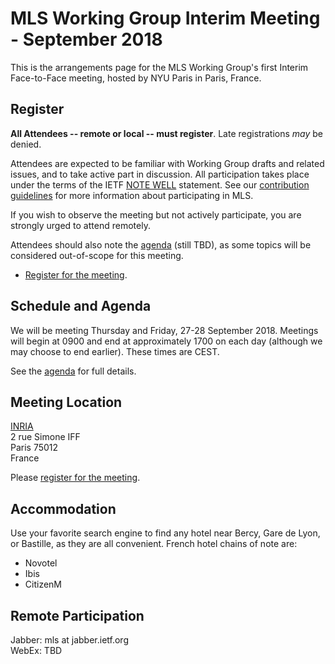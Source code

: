 # MLS Working Group Interim Meeting - September 2018

This is the arrangements page for the MLS Working Group's first Interim Face-to-Face meeting,
hosted by NYU Paris in Paris, France.

## Register

**All Attendees -- remote or local -- must register**. Late registrations _may_ be denied.

Attendees are expected to be familiar with Working Group drafts and related issues, and to take active part in discussion. All participation takes place under the terms of the IETF [NOTE WELL](https://www.ietf.org/about/note-well.html) statement. See our [contribution guidelines](../CONTRIBUTING.md) for more information about participating in MLS.

If you wish to observe the meeting but not actively participate, you are strongly urged to attend remotely.

Attendees should also note the [agenda](agenda.md) (still TBD), as some topics will be considered out-of-scope for this meeting.

* [Register for the meeting](https://docs.google.com/forms/d/e/1FAIpQLSfaENyumUAIw0c0Z5WhHITRG9AkWZwfZJUe9Qfj4mDpR_WY4w/viewform).

## Schedule and Agenda

We will be meeting Thursday and Friday, 27-28 September 2018. Meetings will begin at 0900 and end at
approximately 1700 on each day (although we may choose to end earlier).  These times are CEST.

See the [agenda](agenda.md) for full details.


## Meeting Location

[INRIA](https://www.inria.fr/en/) \
2 rue Simone IFF \
Paris 75012 \
France

Please [register for the meeting](https://docs.google.com/forms/d/e/1FAIpQLSfaENyumUAIw0c0Z5WhHITRG9AkWZwfZJUe9Qfj4mDpR_WY4w/viewform).


## Accommodation

Use your favorite search engine to find any hotel near Bercy, Gare de Lyon, or Bastille, as they are all convenient.
French hotel chains of note are:
* Novotel
* Ibis
* CitizenM

<!--
## Network

## Transportation
-->

## Remote Participation

Jabber: mls at jabber.ietf.org \
WebEx: TBD
